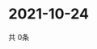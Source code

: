 # 2021-10-24
  共 0条

  <!-- BEGIN -->
  <!-- 最后更新时间Sun Oct 24 2021 10:04:02 GMT+0000 (Coordinated Universal Time) -->
  
  <!-- END -->
  
  